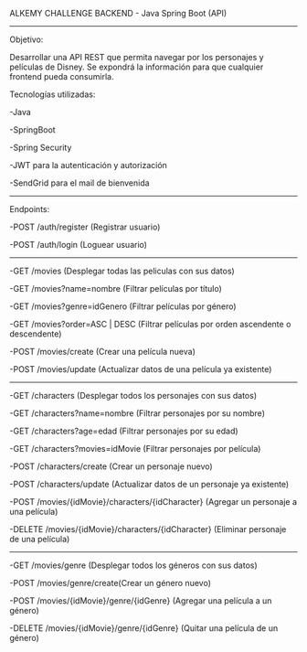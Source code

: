 ALKEMY CHALLENGE BACKEND - Java Spring Boot (API)

-------------------------------

Objetivo:

Desarrollar una API REST que permita navegar por los personajes y películas de Disney. Se expondrá la información para que cualquier frontend pueda consumirla.

Tecnologías utilizadas:

-Java

-SpringBoot

-Spring Security

-JWT para la autenticación y autorización

-SendGrid para el mail de bienvenida

-------------------------------

Endpoints:

-POST /auth/register (Registrar usuario)

-POST /auth/login (Loguear usuario)

-------------------------------

-GET /movies (Desplegar todas las peliculas con sus datos)

-GET /movies?name=nombre (Filtrar películas por título)

-GET /movies?genre=idGenero (Filtrar películas por género)

-GET /movies?order=ASC | DESC (Filtrar películas por orden ascendente o descendente)

-POST /movies/create (Crear una película nueva)

-POST /movies/update (Actualizar datos de una película ya existente)

-------------------------------

-GET /characters (Desplegar todos los personajes con sus datos)

-GET /characters?name=nombre (Filtrar personajes por su nombre)

-GET /characters?age=edad (Filtrar personajes por su edad)

-GET /characters?movies=idMovie (Filtrar personajes por película)

-POST /characters/create (Crear un personaje nuevo)

-POST /characters/update (Actualizar datos de un personaje ya existente)

-POST /movies/{idMovie}/characters/{idCharacter} (Agregar un personaje a una película)

-DELETE /movies/{idMovie}/characters/{idCharacter} (Eliminar personaje de una película)

-------------------------------

-GET /movies/genre (Desplegar todos los géneros con sus datos)

-POST /movies/genre/create(Crear un género nuevo)

-POST /movies/{idMovie}/genre/{idGenre} (Agregar una película a un género)

-DELETE /movies/{idMovie}/genre/{idGenre} (Quitar una película de un género)
